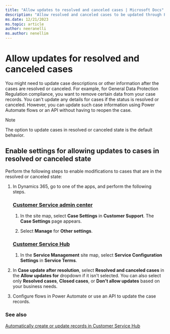 ```yaml
---
title: "Allow updates to resolved and canceled cases | Microsoft Docs"
description: "Allow resolved and canceled cases to be updated through Power Automate flows, API"
ms.date: 12/21/2023
ms.topic: article
author: neeranelli
ms.author: nenellim
---
```


# Allow updates for resolved and canceled cases

You might need to update case descriptions or other information after the cases are resolved or canceled. For example, for General Data Protection Regulation compliance, you want to remove certain data from your case records. You can't update any details for cases if the status is resolved or canceled. However, you can update such case information using Power Automate flows or an API without having to reopen the case.

> [!NOTE]
> The option to update cases in resolved or canceled state is the default behavior.

## Enable settings for allowing updates to cases in resolved or canceled state

Perform the following steps to enable modifications to cases that are in the resolved or canceled state:

1. In Dynamics 365, go to one of the apps, and perform the following steps.
   
   ### [Customer Service admin center](#tab/customerserviceadmincenter)
     
     1. In the site map, select **Case Settings** in **Customer Support**. The **Case Settings** page appears.
     
     1. Select **Manage** for **Other settings**.

   ### [Customer Service Hub](#tab/customerservicehub)
   
     1. In the **Service Management** site map, select **Service Configuration Settings** in **Service Terms**. 
    
2. In **Case update after resolution**, select **Resolved and canceled cases** in the **Allow updates for** dropdown if it isn't selected. You can also select only **Resolved cases**, **Closed cases**, or **Don't allow updates** based on your business needs. 
1. Configure flows in Power Automate or use an API to update the case records.

### See also

[Automatically create or update records in Customer Service Hub](automatically-create-update-records.md)  
